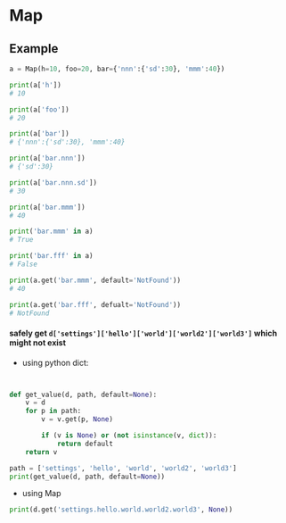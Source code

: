 # Map

## Example
```python
a = Map(h=10, foo=20, bar={'nnn':{'sd':30}, 'mmm':40})

print(a['h'])
# 10

print(a['foo'])
# 20

print(a['bar'])
# {'nnn':{'sd':30}, 'mmm':40}

print(a['bar.nnn'])
# {'sd':30}

print(a['bar.nnn.sd'])
# 30

print(a['bar.mmm'])
# 40

print('bar.mmm' in a)
# True

print('bar.fff' in a)
# False

print(a.get('bar.mmm', default='NotFound'))
# 40

print(a.get('bar.fff', defualt='NotFound'))
# NotFound

```


#### safely get `d['settings']['hello']['world']['world2']['world3']` which might not exist
* using python dict:
```python


def get_value(d, path, default=None):
    v = d
    for p in path:
        v = v.get(p, None)

        if (v is None) or (not isinstance(v, dict)):
            return default
    return v

path = ['settings', 'hello', 'world', 'world2', 'world3']
print(get_value(d, path, default=None)) 
```

* using Map
```python
print(d.get('settings.hello.world.world2.world3', None))
```


